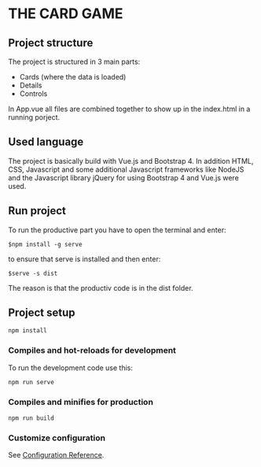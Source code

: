 # THE CARD GAME 


## Project structure

The project is structured in 3 main parts:
* Cards (where the data is loaded)
* Details
* Controls

In App.vue all files are combined together to show up in the index.html in a running porject.

## Used language

The project is basically build with Vue.js and Bootstrap 4. In addition HTML, CSS, Javascript and some additional Javascript frameworks like NodeJS and the Javascript library jQuery for using Bootstrap 4 and Vue.js were used. 

## Run project

To run the productive part you have to open the terminal and enter:
```
$npm install -g serve
```

to ensure that serve is installed and then enter: 
```
$serve -s dist
```
The reason is that the productiv code is in the dist folder.

## Project setup
```
npm install
```

### Compiles and hot-reloads for development
To run the development code use this:
```
npm run serve
```

### Compiles and minifies for production
```
npm run build
```

### Customize configuration
See [Configuration Reference](https://cli.vuejs.org/config/).
